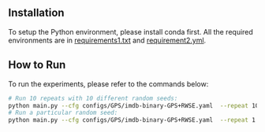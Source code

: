 ## Installation
To setup the Python environment, please install conda first. 
All the required environments are in [requirements1.txt](./requirements1.txt) and [requirement2.yml](./requirement2.yml).

## How to Run

To run the experiments, please refer to the commands below:
```bash
# Run 10 repeats with 10 different random seeds:
python main.py --cfg configs/GPS/imdb-binary-GPS+RWSE.yaml  --repeat 10 seed 3407
# Run a particular random seed:
python main.py --cfg configs/GPS/imdb-binary-GPS+RWSE.yaml  --repeat 1 seed 3407
```
